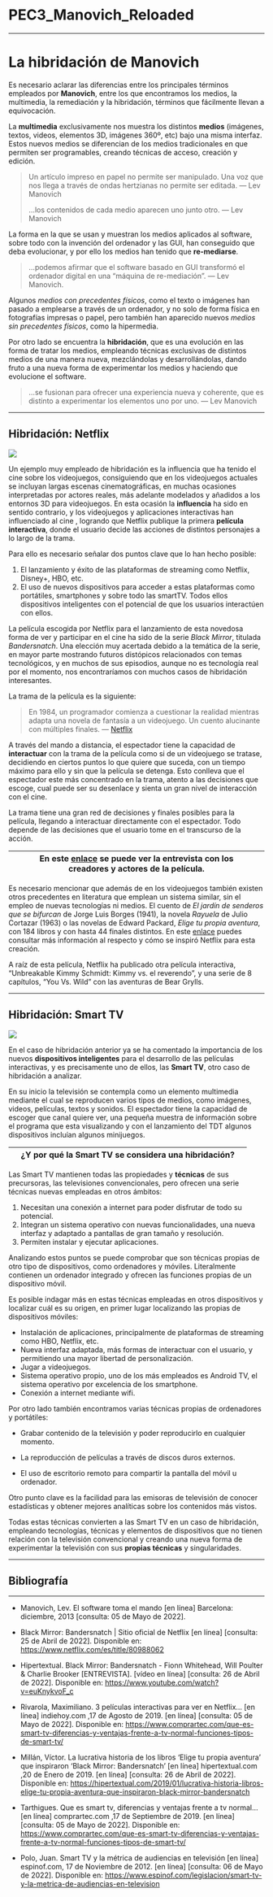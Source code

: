 # PEC3_Manovich_Reloaded

___



# La hibridación de Manovich

Es necesario aclarar las diferencias entre los principales términos empleados por **Manovich**, entre los que encontramos los medios, la multimedia, la remediación y la hibridación, términos que fácilmente llevan a equivocación. 

La **multimedia** exclusivamente nos muestra los distintos **medios** (imágenes, textos, videos, elementos 3D, imágenes 360º, etc) bajo una misma interfaz. Estos nuevos medios se diferencian de los medios tradicionales en que permiten ser programables, creando técnicas de acceso, creación y edición.


>Un artículo impreso en papel no permite ser manipulado. Una voz que nos llega a través de ondas hertzianas no permite ser editada. — Lev Manovich
>
>…los contenidos de cada medio aparecen uno junto otro. — Lev Manovich

La forma en la que se usan y muestran los medios aplicados al software, sobre todo con la invención del ordenador y las GUI, han conseguido que deba evolucionar, y por ello los medios han tenido que **re-mediarse**. 

>…podemos afirmar que el software basado en GUI transformó el ordenador digital en una “máquina de re-mediación”. — Lev Manovich.

Algunos *medios con precedentes físicos*, como el texto o imágenes han pasado a emplearse a través de un ordenador, y no solo de forma física en fotografías impresas o papel, pero también han aparecido nuevos *medios sin precedentes físicos*, como la hipermedia.

Por otro lado se encuentra la **hibridación**, que es una evolución en las forma de tratar los medios, empleando técnicas exclusivas de distintos medios de una manera nueva, mezclándolas y desarrollándolas, dando fruto a una nueva forma de experimentar los medios y haciendo que evolucione el software.  

>…se fusionan para ofrecer una experiencia nueva y coherente, que es distinto a experimentar los elementos uno por uno. — Lev Manovich

___



## Hibridación: Netflix

![](https://github.com/mirtor/PEC3_Manovich_Reloaded/blob/main/netflix.png)

Un ejemplo muy empleado de hibridación es la influencia que ha tenido el cine sobre los videojuegos, consiguiendo que en los videojuegos actuales se incluyan largas escenas cinematográficas, en muchas ocasiones interpretadas por actores reales, más adelante modelados y añadidos a los  entornos 3D para videojuegos. En esta ocasión la **influencia** ha sido en sentido contrario, y los videojuegos y aplicaciones interactivas han influenciado al cine , logrando que Netflix publique la primera **película interactiva**, donde el usuario decide las acciones de distintos personajes a lo largo de la trama.

Para ello es necesario señalar dos puntos clave que lo han hecho posible:

1. El lanzamiento y éxito de las plataformas de streaming como Netflix,  Disney+, HBO, etc.
2. El uso de nuevos dispositivos para acceder a estas plataformas como portátiles, smartphones y sobre todo las smartTV. Todos ellos dispositivos inteligentes con el potencial de que los usuarios interactúen con ellos.



La película escogida por Netflix para el lanzamiento de esta novedosa forma de ver y participar en el cine ha sido de la serie *Black Mirror*, titulada *Bandersnatch*. Una elección muy acertada debido a la temática de la serie, en mayor parte mostrando futuros distópicos relacionados con temas tecnológicos, y en muchos de sus episodios, aunque no es tecnología real por el momento, nos encontraríamos con muchos casos de hibridación interesantes.



La trama de la película es la siguiente:

> En 1984, un programador comienza a cuestionar la realidad mientras  adapta una novela de fantasía a un videojuego. Un cuento alucinante con  múltiples finales. — [Netflix](https://www.netflix.com/es/title/80988062)



A través del mando a distancia, el espectador tiene la capacidad de **interactuar** con la trama de la película como si de un videojuego se tratase, decidiendo en ciertos puntos lo que quiere que suceda, con un tiempo máximo para ello y sin que la película se detenga. Esto conlleva que el espectador este más concentrado en la trama,  atento a las decisiones que escoge,  cual puede ser su desenlace y sienta un gran nivel de interacción con el cine.

La trama tiene una gran red de decisiones y finales posibles para la película, llegando a interactuar directamente con el espectador. Todo depende de las decisiones que el usuario tome en el transcurso de la acción.



|      | En este [enlace](https://www.youtube.com/watch?v=euKnykvoF_c) se puede ver la entrevista con los creadores y actores de la película. |      |
| ---- | :----------------------------------------------------------: | ---- |



Es necesario mencionar que además de en los videojuegos también existen otros precedentes en literatura que emplean un sistema similar, sin el empleo de nuevas tecnologías ni medios. El cuento de  *El jardín de senderos que se bifurcan* de Jorge Luis Borges (1941), la novela *Rayuela* de Julio Cortazar (1963) o las novelas de Edward Packard, *Elige tu propia aventura*, con 184 libros y con hasta 44 finales distintos. En este [enlace](https://hipertextual.com/2019/01/lucrativa-historia-libros-elige-tu-propia-aventura-que-inspiraron-black-mirror-bandersnatch) puedes consultar más información al respecto y cómo se inspiró Netflix para esta creación.

A raíz de esta película, Netflix ha publicado otra película interactiva, “Unbreakable Kimmy Schmidt: Kimmy vs. el reverendo”, y una serie de 8 capítulos, “You Vs. Wild” con las aventuras de Bear Grylls.


___



## Hibridación: Smart TV

![](https://github.com/mirtor/PEC3_Manovich_Reloaded/blob/main/smarttv.png)


En el caso de hibridación anterior ya se ha comentado la importancia de los nuevos **dispositivos inteligentes** para el desarrollo de las películas interactivas, y es precisamente uno de ellos, las **Smart TV**, otro caso de hibridación a analizar.

En su inicio la televisión se contempla como un elemento multimedia mediante el cual se reproducen varios tipos de medios, como imágenes, videos, películas, textos y sonidos. El espectador tiene la capacidad de escoger que canal quiere ver, una pequeña muestra de información sobre el programa que esta visualizando y con el lanzamiento del TDT algunos dispositivos incluían algunos minijuegos.



|      | ¿Y por qué la Smart TV se considera una hibridación? |      |
| ---- | :--------------------------------------------------: | ---- |

Las Smart TV mantienen todas las propiedades y **técnicas** de sus precursoras, las televisiones convencionales, pero ofrecen una serie técnicas nuevas empleadas en otros ámbitos:

1. Necesitan una conexión a internet para poder disfrutar de todo su potencial.
2. Integran un sistema operativo con nuevas funcionalidades, una nueva interfaz y adaptado a pantallas de gran tamaño y resolución.
3. Permiten instalar y ejecutar aplicaciones.



Analizando estos puntos se puede comprobar que son técnicas propias de otro tipo de dispositivos, como ordenadores y móviles. Literalmente contienen un ordenador integrado y ofrecen las funciones propias de un dispositivo móvil.

Es posible indagar más en estas técnicas empleadas en otros dispositivos y localizar cuál es su origen, en primer lugar localizando las propias de dispositivos móviles:

- Instalación de aplicaciones, principalmente de plataformas de streaming como HBO, Netflix, etc.
- Nueva interfaz adaptada, más formas de interactuar con el usuario,  y permitiendo una mayor libertad de personalización.
- Jugar a videojuegos.
- Sistema operativo  propio, uno de los más empleados es Android TV, el sistema operativo por excelencia de los smartphone.
- Conexión a internet mediante wifi.

 

Por otro lado también encontramos varias técnicas propias de ordenadores y portátiles:

- Grabar contenido de la televisión y poder reproducirlo en cualquier momento.

- La reproducción de películas a través de discos duros externos.

- El uso de escritorio remoto para compartir la pantalla del móvil u ordenador.

  

Otro punto clave es la facilidad para las emisoras de televisión de conocer estadísticas y obtener mejores analíticas sobre los contenidos más vistos.

 

Todas estas técnicas convierten a las Smart TV en un caso de hibridación, empleando tecnologías, técnicas y elementos de dispositivos que no tienen relación con la televisión convencional y creando una nueva forma de experimentar la televisión con sus **propias técnicas** y singularidades.
___



## Bibliografía

___

- Manovich, Lev. El software toma el mando [en línea] Barcelona: diciembre, 2013 [consulta: 05 de Mayo de 2022]. 



- Black Mirror: Bandersnatch | Sitio oficial de Netflix [en línea] [consulta: 25 de Abril de 2022]. Disponible en:  https://www.netflix.com/es/title/80988062



- Hipertextual. Black Mirror: Bandersnatch - Fionn Whitehead, Will Poulter & Charlie Brooker [ENTREVISTA].  [vídeo en línea] [consulta: 26 de Abril de 2022]. Disponible en: https://www.youtube.com/watch?v=euKnykvoF_c



- Rivarola, Maximiliano. 3 películas interactivas para ver en Netflix… [en línea] indiehoy.com ,17 de Agosto de 2019. [en línea] [consulta: 05 de Mayo de 2022]. Disponible en: https://www.comprartec.com/que-es-smart-tv-diferencias-y-ventajas-frente-a-tv-normal-funciones-tipos-de-smart-tv/



- Millán, Víctor. La lucrativa historia de los libros ‘Elige tu propia aventura’ que inspiraron ‘Black Mirror: Bandersnatch’  [en línea] hipertextual.com ,20 de Enero de 2019. [en línea] [consulta: 26 de Abril de 2022]. Disponible en: https://hipertextual.com/2019/01/lucrativa-historia-libros-elige-tu-propia-aventura-que-inspiraron-black-mirror-bandersnatch



- Tarthigues. Que es smart tv, diferencias y ventajas frente a tv normal… [en línea] comprartec.com ,17 de Septiembre de 2019. [en línea] [consulta: 05 de Mayo de 2022]. Disponible en: https://www.comprartec.com/que-es-smart-tv-diferencias-y-ventajas-frente-a-tv-normal-funciones-tipos-de-smart-tv/



- Polo, Juan. Smart TV y la métrica de audiencias en televisión  [en línea] espinof.com, 17 de Noviembre de 2012. [en línea] [consulta: 06 de Mayo de 2022]. Disponible en: https://www.espinof.com/legislacion/smart-tv-y-la-metrica-de-audiencias-en-television
